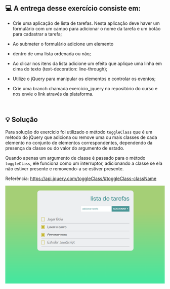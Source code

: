 ## 💻 A entrega desse exercício consiste em:
- Crie uma aplicação de lista de tarefas. Nesta aplicação deve haver um formulário com um campo para adicionar o nome da tarefa e um botão para cadastrar a tarefa;

- Ao submeter o formulário adicione um elemento <li> dentro de uma lista ordenada ou não;

- Ao clicar nos itens da lista adicione um efeito que aplique uma linha em cima do texto (text-decoration: line-through);

- Utilize o jQuery para manipular os elementos e controlar os eventos;

- Crie uma branch chamada exercício_jquery no repositório do curso e nos envie o link através da plataforma.



<br>

## 💡 Solução
Para solução do exercicio foi utilizado o método ``toggleClass`` que é um método do jQuery que adiciona ou remove uma ou mais classes de cada elemento no conjunto de elementos correspondentes, dependendo da presença da classe ou do valor do argumento de estado.

Quando apenas um argumento de classe é passado para o método ``toggleClass``, ele funciona como um interruptor, adicionando a classe se ela não estiver presente e removendo-a se estiver presente. 

Referência: https://api.jquery.com/toggleClass/#toggleClass-className

<img src="./assets/images/screenshot.jpg">